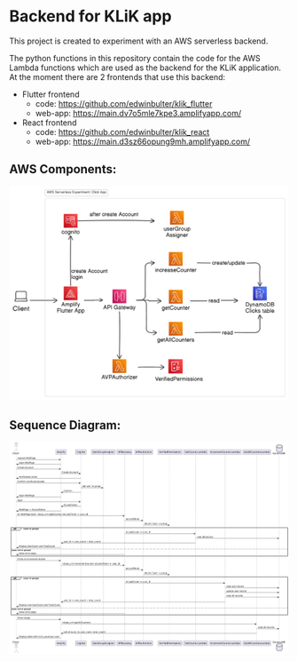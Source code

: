 # Backend for KLiK app
This project is created to experiment with an AWS serverless backend.  

The python functions in this repository contain the code for the AWS Lambda functions which are used as the backend for the KLiK application.
At the moment there are 2 frontends that use this backend:
- Flutter frontend
  - code: https://github.com/edwinbulter/klik_flutter
  - web-app: https://main.dv7o5mle7kpe3.amplifyapp.com/
- React frontend
  - code: https://github.com/edwinbulter/klik_react
  - web-app: https://main.d3sz66opung9mh.amplifyapp.com/ 


## AWS Components:
![AWS Components](images/aws-components.png)

## Sequence Diagram:
![Sequence Diagram](images/sequence-diagram.png)
